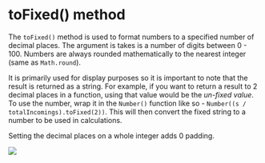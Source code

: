 # toFixed() method

The <code>toFixed()</code> method is used to format numbers to a specified number of decimal places. The argument is takes is a number of digits between 0 - 100. Numbers are always rounded mathematically to the nearest integer (same as <code>Math.round</code>).

It is primarily used for display purposes so it is important to note that the result is returned as a <emphasis>string</emphasis>. For example, if you want to return a result to 2 decimal places in a function, using that value would be the <i>un-fixed value</i>. To use the number, wrap it in the <code>Number()</code> function like so - <code>Number((s / totalIncomings).toFixed(2))</code>. This will then convert the fixed string to a number to be used in calculations.

Setting the decimal places on a whole integer adds 0 padding.

![](/assets/to-fixed.png)
